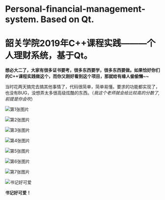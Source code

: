 # Personal-financial-management-system. Based on Qt.

# 韶关学院2019年C++课程实践———个人理财系统，基于Qt。


**想必大二了，大家有很多证书要考，很多东西要学，很多东西要做。如果恰好你们的C++课程实践做这个，而你又刚好看到这个项目，那就给有缘人偷偷懒~~**

当时花两天搞完去搞其他事情了，代码很简单，简单易懂。要求的功能都实现了，也没有BUG，没想弄太多很高级炫酷的东西。（*我这个老师就会给比较高的分数了,前提是你会吹*）

![第1张图片](https://github.com/RaidenLily/Personal-financial-management-system/blob/master/screenshot/1.png)

![第2张图片](https://github.com/RaidenLily/Personal-financial-management-system/blob/master/screenshot/3.png)

![第3张图片](https://github.com/RaidenLily/Personal-financial-management-system/blob/master/screenshot/6.png)

![第4张图片](https://github.com/RaidenLily/Personal-financial-management-system/blob/master/screenshot/7.png)

![第5张图片](https://github.com/RaidenLily/Personal-financial-management-system/blob/master/screenshot/8.png)

![第6张图片](https://github.com/RaidenLily/Personal-financial-management-system/blob/master/screenshot/10.png)

![第7张图片](https://github.com/RaidenLily/Personal-financial-management-system/blob/master/screenshot/11.png)

![书记好可爱](https://github.com/RaidenLily/Personal-financial-management-system/blob/master/screenshot/15.png)

**书记好可爱！**
